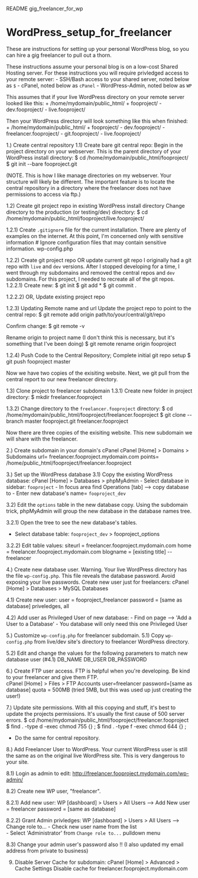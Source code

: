 README gig_freelancer_for_wp

# WordPress_setup_for_freelancer
These are instructions for setting up your personal WordPress blog, so you can hire a gig freelancer to pull out a thorn.

These instructions assume your personal blog is on a low-cost Shared Hosting server. For these instructions you will require privledged access to your remote server:
    - SSH/Bash access to your shared server, noted below as `$`
    - cPanel, noted below as `cPanel`
    - WordPress-Admin, noted below as `WP`

This assumes that if your live WordPress directory on your remote server looked like this:
    + /home/mydomain/public_html/
        + fooproject/
            - dev.fooproject/
            - live.fooproject/

Then your WordPress directory will look something like this when finished:
    + /home/mydomain/public_html/
        + fooproject/
            - dev.fooproject/
            - freelancer.fooproject/
            - git.fooproject/
            - live.fooproject/


1.) Create central repository
1.1) Create bare git central repo:
Begin in the project directory on your webserver. This is the parent directory of your WordPress install directory:
    $ cd /home/mydomain/public_html/fooproject/
    $ git init --bare fooproject.git

(NOTE. This is how I like manage directories on my webserver. Your structure will likely be different. The important feature is to locate the central repository in a directory where the freelancer does not have permissions to access via ftp.)

1.2) Create git project repo in existing WordPress install directory
Change directory to the production (or testing/dev) directory:
    $ cd /home/mydomain/public_html/fooproject/live.fooproject/

1.2.1) Create `.gitignore` file for the current installation.
There are plenty of examples on the internet. At this point, I'm concerned only with sensitive information 
    # Ignore configuration files that may contain sensitive information.
    wp-config.php
    
1.2.2) Create git project repo OR update current git repo
I originally had a git repo with `live` and `dev` versions. After I stopped developing for a time, I went through my subdomains and removed the central repos and `dev` subdomains. For this project, I needed to recreate all of the git repos. 
1.2.2.1) Create new:
    $ git init
    $ git add *
    $ git commit .

1.2.2.2) OR, Update existing project repo

1.2.3) Updating Remote name and url
Update the project repo to point to the central repo:
    $ git remote add origin path/to/your/central/git/repo

Confirm change:
    $ git remote -v

Rename origin to project name
(I don't think this is necessary, but it's something that I've been doing)
    $ git remote rename origin fooproject

1.2.4) Push Code to the Central Repository; Complete initial git repo setup
    $ git push fooproject master

Now we have two copies of the exisiting website. 
Next, we git pull from the central report to our new freelancer directory.


1.3) Clone project to freelancer subdomain 
1.3.1) Create new folder in project directory:
    $ mkdir freelancer.fooproject
    
1.3.2) Change directory to the `freelancer.fooproject` directory:
    $ cd /home/mydomain/public_html/fooproject/freelancer.fooproject
    $ git clone --branch master fooproject.git freelancer.fooproject

Now there are three copies of the exisiting website. 
This new subdomain we will share with the freelancer.

2.) Create subdomain in your domain's cPanel
    cPanel [Home] > Domains > Subdomains
        url= freelancer.fooproject.mydomain.com
        points= /home/public_html/fooproject/freelancer.fooproject


3.) Set up the WordPress database
3.1) Copy the existing WordPress database:
    cPanel [Home] > Databases > phpMyAdmin
        - Select database in sidebar: `fooproject`
        - In focus area find Operations [tab] --> copy database to
        - Enter new database's name=
            `fooproject_dev`
        
    
3.2) Edit the `options` table in the new database copy.
Using the subdomain trick, phpMyAdmin will group the new database in the database names tree. 

3.2.1) Open the tree to see the new database's tables.
- Select database table:
        `fooproject_dev` > fooproject_options 

3.2.2) Edit table values:
    siteurl = freelancer.fooproject.mydomain.com
    home = freelancer.fooproject.mydomain.com
    blogname = [existing title] -- freelancer


4.) Create new database user.
Warning. Your live WordPress directory has the file `wp-config.php`. This file reveals the database password. Avoid exposing your live passwords. Create new user just for freelancers:
    cPanel [Home] > Databases > MySQL Databases

4.1) Create new user:
    user = fooproject_freelancer
    password = [same as database]
    priveledges, all

4.2) Add user as Privileged User of new database:
    - Find on page --> 'Add a User to a Database'
    - You database will only need this one Privileged User


5.) Customize `wp-config.php` for freelancer subdomain.
5.1) Copy `wp-config.php` from live/dev site's directory to freelancer WordPress directory.

5.2) Edit and change the values for the following parameters to match new database user (#4.1)
    DB_NAME
    DB_USER
    DB_PASSWORD


6.) Create FTP user access.
FTP is helpful when you're developing. Be kind to your freelancer and give them FTP.    
    cPanel [Home] > Files > FTP Accounts
        user=freelancer
        password=[same as database]
        quota = 500MB (tried 5MB, but this was used up just creating the user!)


7.) Update site permissions.
With all this copying and stuff, it's best to update the projects permissions. It's usually the first cause of 500 server errors.
    $ cd /home/mydomain/public_html/fooproject/freelancer.fooproject
    $ find . -type d -exec chmod 755 {} \;
    $ find . -type f -exec chmod 644 {} \;
    
- Do the same for central repository.


8.) Add Freelancer User to WordPress.
Your current WordPress user is still the same as on the original live WordPress site. This is very dangerous to your site.

8.1) Login as admin to edit:
    http://freelancer.fooproject.mydomain.com/wp-admin/

8.2) Create new WP user, "freelancer".
    
8.2.1) Add new user:
    WP [dashboard] > Users > All Users --> Add New
        user = freelancer
        password = [same as database]
    
8.2.2) Grant Admin privledges:
    WP [dashboard] > Users > All Users --> Change role to...
        - Check new user name from the list    
        - Select 'Administrator' from `Change role to...` pulldown menu

8.3) Change your admin user's password also !!
    (I also updated my email address from private to business)


9) Disable Server Cache for subdomain: 
    cPanel [Home] > Advanced > Cache Settings
    Disable cache for freelancer.fooproject.mydomain.com
